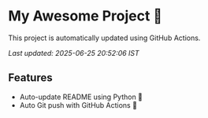 # My Awesome Project 🚀

This project is automatically updated using GitHub Actions.

_Last updated: 2025-06-25 20:52:06 IST_

## Features
- Auto-update README using Python 🐍
- Auto Git push with GitHub Actions 🤖
